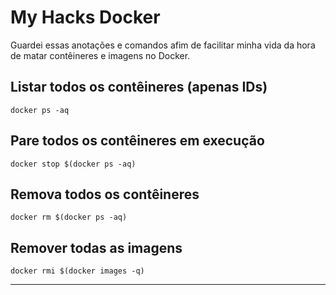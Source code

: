 # My Hacks Docker

Guardei essas anotações e comandos afim de facilitar minha vida da hora de matar contêineres e imagens no Docker.


## Listar todos os contêineres (apenas IDs)

```docker
docker ps -aq
```

## Pare todos os contêineres em execução

```docker
docker stop $(docker ps -aq)
```

## Remova todos os contêineres

```docker
docker rm $(docker ps -aq)
```

## Remover todas as imagens

```docker
docker rmi $(docker images -q)
```

---
